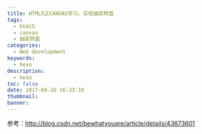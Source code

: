 ```yaml
---
title: HTML5之CANVAS学习，实现抽奖转盘
tags:
  - html5
  - canvas
  - 抽奖转盘
categories:
  - Web development
keywords:
  - hexo
description:
  - hexo
toc: false
date: 2017-04-26 16:33:10
thumbnail:
banner:
---
```

参考：http://blog.csdn.net/bewhatyouare/article/details/43673601